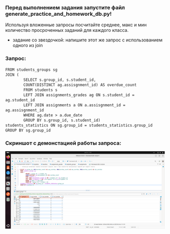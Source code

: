 ### Перед выполнением задания запустите файл generate_practice_and_homework_db.py!

Используя вложенные запросы посчитайте среднее, макс и мин количество просроченных заданий для каждого класса.

* задание со звездочкой: напишите этот же запрос с использованием одного из join

### Запрос: 
```SELECT sg.group_id, AVG(overdue_count) AS avg_overdue, MAX(overdue_count) AS max_overdue, MIN(overdue_count) AS min_overdue
FROM students_groups sg 
JOIN (
		SELECT s.group_id, s.student_id,
		COUNT(DISTINCT ag.assisgnment_id) AS overdue_count
		FROM students s 
		LEFT JOIN assignments_grades ag ON s.student_id = ag.student_id 
		LEFT JOIN assignments a ON a.assisgnment_id = ag.assisgnment_id 
		WHERE ag.date > a.due_date 
		GROUP BY s.group_id, s.student_id)
students_statistics ON sg.group_id = students_statistics.group_id
GROUP BY sg.group_id
```

### Скриншот с демонстацией работы запроса: 

![](Task_4.png)